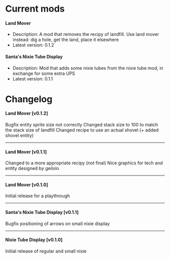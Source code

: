 # Current mods
#### Land Mover
* Description: A mod that removes the recipy of landfill. Use land mover instead: dig a hole, get the land, place it elsewhere
* Latest version: 0.1.2

#### Santa's Nixie Tube Display
* Description: Mod that adds some nixie tubes from the nixie tube mod, in exchange for some extra UPS
* Latest version: 0.1.1

# Changelog
#### Land Mover [v0.1.2]
Bugfix entity sprite size not correctly
Changed stack size to 100 to match the stack size of landfill
Changed recipe to use an actual shovel (+ added shovel entity)

-----
#### Land Mover [v0.1.1]
Changed to a more appropriate recipy (not final)
Nice graphics for tech and entity designed by geilolo

-----
#### Land Mover [v0.1.0]
Initial release for a playthrough

-----
#### Santa's Nixie Tube Display [v0.1.1]
Bugfix positioning of arrows on small nixie display

-----
#### Nixie Tube Display [v0.1.0]
Initial release of regular and small nixie
